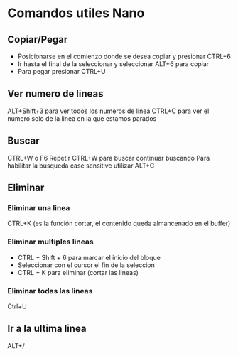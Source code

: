 # Comandos utiles Nano

## Copiar/Pegar
* Posicionarse en el comienzo donde se desea copiar y presionar CTRL+6
* Ir hasta el final de la seleccionar y seleccionar ALT+6 para copiar
* Para pegar presionar CTRL+U

## Ver numero de lineas
ALT+Shift+3 para ver todos los numeros de linea
CTRL+C para ver el numero solo de la linea en la que estamos parados

## Buscar
CTRL+W o F6
Repetir CTRL+W para buscar continuar buscando
Para habilitar la busqueda case sensitive utilizar ALT+C

## Eliminar
### Eliminar **una** linea

CTRL+K (es la función cortar, el contenido queda almancenado en el buffer)

### Eliminar **multiples** lineas
* CTRL + Shift + 6 para marcar el inicio del bloque
* Seleccionar con el cursor el fin de la seleccion
* CTRL + K para eliminar (cortar las lineas)

### Eliminar **todas** las lineas
Ctrl+U

## Ir a la ultima linea
ALT+/